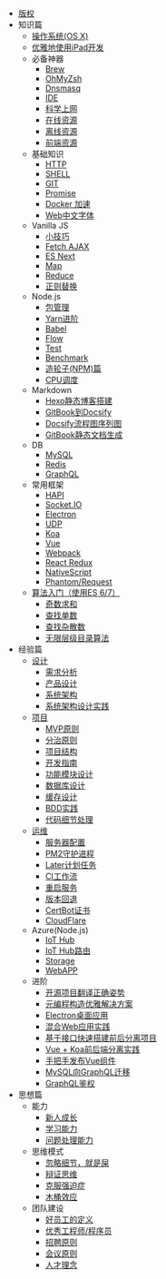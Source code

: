 - [版权](COPYRIGHT.md)
- 知识篇
  - [操作系统(OS X)](basic/osx.md)
  - [优雅地使用iPad开发](basic/pad.md)
  - 必备神器
    - [Brew](basic/resource/brew.md)
    - [OhMyZsh](basic/resource/zsh.md)
    - [Dnsmasq](basic/resource/dnsmasq.md)
    - [IDE](basic/resource/ide.md)
    - [科学上网](basic/resource/ss.md)
    - [在线资源](basic/resource/online.md)
    - [离线资源](basic/resource/offline.md)
    - [前端资源](basic/resource/frontend.md)
  - 基础知识
    - [HTTP](basic/knowledge/http.md)
    - [SHELL](basic/knowledge/shell.md)
    - [GIT](basic/knowledge/git.md)
    - [Promise](basic/knowledge/promise.md)
    - [Docker 加速](basic/knowledge/docker.md)
    - [Web中文字体](basic/knowledge/fonts.md)
  - Vanilla JS
    - [小技巧](basic/js/tricks.md)
    - [Fetch AJAX](basic/js/fetch.md)
    - [ES Next](basic/js/es.md)
    - [Map](basic/js/map.md)
    - [Reduce](basic/js/reduce.md)
    - [正则替换](basic/js/regexp.md)
  - Node.js
    - [包管理](basic/node/pkg.md)
    - [Yarn进阶](basic/node/yarn.md)
    - [Babel](basic/node/babel.md)
    - [Flow](basic/node/flow.md)
    - [Test](basic/node/test.md)
    - [Benchmark](basic/node/benchmark.md)
    - [造轮子(NPM)篇](basic/node/npm.md)
    - [CPU调度](basic/node/cpu.md)
  - Markdown
    - [Hexo静态博客搭建](basic/md/hexo.md)
    - [GitBook到Docsify](basic/md/gitbook-to-docsify.md)
    - [Docsify流程图序列图](basic/md/docsify.md)
    - [GitBook静态文档生成](basic/md/gitbook.md)
  - DB
    - [MySQL](basic/db/mysql.md)
    - [Redis](basic/db/redis.md)
    - [GraphQL](basic/db/graphql.md)
  - 常用框架
    - [HAPI](basic/framework/hapi.md)
    - [Socket.IO](basic/framework/socketio.md)
    - [Electron](basic/framework/electron.md)
    - [UDP](basic/framework/udp.md)
    - [Koa](basic/framework/koa.md)
    - [Vue](basic/framework/vue.md)
    - [Webpack](basic/framework/webpack.md)
    - [React Redux](basic/framework/redux.md)
    - [NativeScript](basic/framework/nativescript.md)
    - [Phantom/Request](basic/framework/crawler.md)
  - [算法入门（使用ES 6/7）](basic/algorithm/README.md)
    - [奇数求和](basic/algorithm/sum-of-odd-numbers.md)
    - [查找单数](basic/algorithm/find-the-odd-int.md)
    - [查找杂散数](basic/algorithm/find-the-stray-number.md)
    - [无限层级目录算法](basic/algorithm/categories.md)
- 经验篇
  - [设计](experience/design/README.md)
    - [需求分析](experience/design/requirements.md)
    - [产品设计](experience/design/product.md)
    - [系统架构](experience/design/architecture.md)
    - [系统架构设计实践](experience/design/system.md)
  - [项目](experience/project/README.md)
    - [MVP原则](experience/project/mvp.md)
    - [分治原则](experience/project/divide.md)
    - [项目结构](experience/project/structure.md)
    - [开发指南](experience/project/develop.md)
    - [功能模块设计](experience/project/user/module.md)
    - [数据库设计](experience/project/user/db.md)
    - [缓存设计](experience/project/user/cache.md)
    - [BDD实践](experience/project/user/bdd.md)
    - [代码细节处理](experience/project/user/particulars.md)
  - [运维](experience/operation/README.md)
    - [服务器配置](experience/operation/server.md)
    - [PM2守护进程](experience/operation/pm2.md)
    - [Later计划任务](experience/operation/later.md)
    - [CI工作流](experience/operation/workflow.md)
    - [重启服务](experience/operation/restarter.md)
    - [版本回退](experience/operation/rollback.md)
    - [CertBot证书](experience/operation/certbot.md)
    - [CloudFlare](experience/operation/cloudflare-nginx.md)
  - Azure(Node.js)
    - [IoT Hub](experience/azure/iot-hub.md)
    - [IoT Hub路由](experience/azure/iot-hub-route.md)
    - [Storage](experience/azure/storage.md)
    - [WebAPP](experience/azure/web-app.md)
  - 进阶
    - [开源项目翻译正确姿势](experience/advanced/translate.md)
    - [元编程构造优雅解决方案](experience/advanced/meta.md)
    - [Electron桌面应用](experience/advanced/desktop-app.md)
    - [混合Web应用实践](experience/advanced/mixed-project.md)
    - [基于接口快速搭建前后分离项目](experience/advanced/webapp-proxy.md)
    - [Vue + Koa前后端分离实践](experience/advanced/vue-webapp.md)
    - [手把手发布Vue组件](experience/advanced/vue-components.md)
    - [MySQL向GraphQL迁移](experience/advanced/mysql-graphql.md)
    - [GraphQL鉴权](experience/advanced/graphql-authorization.md)
- 思想篇
  - 能力
    - [新人成长](mind/capability/growth.md)
    - [学习能力](mind/capability/study.md)
    - [问题处理能力](mind/capability/solving.md)
  - 思维模式
    - [忽略细节，就是屎](mind/thinking/shit.md)
    - [辩证思维](mind/thinking/dialectical.md)
    - [克服强迫症](mind/thinking/ocd.md)
    - [木桶效应](mind/thinking/buckets.md)
  - 团队建设
    - [好员工的定义](mind/team/define-good-employee.md)
    - [优秀工程师/程序员](mind/team/define-good-engineer.md)
    - [招聘原则](mind/team/hire.md)
    - [会议原则](mind/team/meeting.md)
    - [人才理念](mind/team/concept.md)
